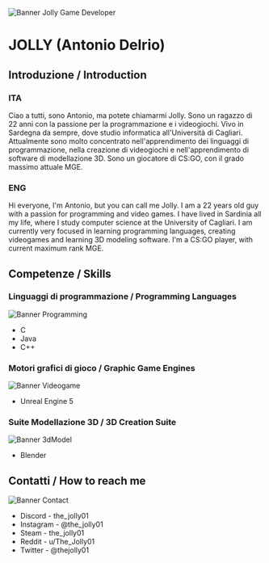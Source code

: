 ![Banner Jolly Game Developer](https://github.com/TheJolly01/TheJolly01/assets/86883141/a4b59b90-403d-4aec-8133-22154001c1ef)

# JOLLY (Antonio Delrio)

## Introduzione / Introduction
### ITA
Ciao a tutti, sono Antonio, ma potete chiamarmi Jolly. Sono un ragazzo di 22 anni con la passione per la programmazione e i videogiochi. Vivo in Sardegna da sempre, dove studio informatica all'Università di Cagliari. Attualmente sono molto concentrato nell'apprendimento dei linguaggi di programmazione, nella creazione di videogiochi e nell'apprendimento di software di modellazione 3D. Sono un giocatore di CS:GO, con il grado massimo attuale MGE.
### ENG
Hi everyone, I'm Antonio, but you can call me Jolly. I am a 22 years old guy with a passion for programming and video games. I have lived in Sardinia all my life, where I study computer science at the University of Cagliari. I am currently very focused in learning programming languages, creating videogames and learning 3D modeling software. I'm a CS:GO player, with current maximum rank MGE.

## Competenze / Skills

### Linguaggi di programmazione / Programming Languages
![Banner Programming](https://user-images.githubusercontent.com/86883141/219610760-c2f07526-658b-4f0b-98e2-9082e35ed963.png)

- C
- Java
- C++

### Motori grafici di gioco / Graphic Game Engines
![Banner Videogame](https://user-images.githubusercontent.com/86883141/219610732-3e0eb6b9-82e5-4d70-b683-ae0986984d43.png)

- Unreal Engine 5

### Suite Modellazione 3D / 3D Creation Suite
![Banner 3dModel](https://user-images.githubusercontent.com/86883141/219610772-110cdb27-10a4-4384-944c-e785b9eb8bce.png)

- Blender

## Contatti / How to reach me
![Banner Contact](https://user-images.githubusercontent.com/86883141/219644378-dcf1a241-3cb3-4424-8f24-0aa1bf6547a7.png)

- Discord - the_jolly01
- Instagram - @the_jolly01
- Steam - the_jolly01
- Reddit - u/The_Jolly01
- Twitter - @thejolly01
<!---
TheJolly01/TheJolly01 is a ✨ special ✨ repository because its `README.md` (this file) appears on your GitHub profile.
You can click the Preview link to take a look at your changes.
--->
